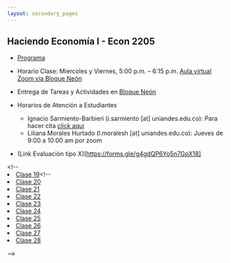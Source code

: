 ```yaml
---
layout: secondary_pages
---
```


## Haciendo Economía I - Econ 2205

- [Programa](he1/Syllabus_HE1.pdf)
- Horario Clase: Miercoles y Viernes, 5:00 p.m. – 6:15 p.m. [Aula virtual Zoom via Bloque Neón](https://bloqueneon.uniandes.edu.co/d2l/home)
- Entrega de Tareas y Actividades en [Bloque Neón](https://bloqueneon.uniandes.edu.co/d2l/home)
- Horarios de Atención a Estudiantes
	- Ignacio Sarmiento-Barbieri (i.sarmiento [at] uniandes.edu.co): Para hacer cita [click aqui](https://calendly.com/i-sarmiento/horarios-atencion-estudiantes)
	- Liliana Morales Hurtado (l.moralesh [at] uniandes.edu.co):  Jueves de 9:00 a 10:00 am por zoom 

- (Link Evaluación tipo X)[https://forms.gle/g4gdQP6Yo5n7GpX18]

<!-- 
- [Tareas y Actividades](#tareas-y-actividades) 
- [Slides de clase](#slides-de-clase) 

	
 
### Tareas y Actividades
- Enunciados Tareas
	-  [Tarea 1: Método y Lectura de Artículo](he1/talleres/he1-20211-ndr-enunciado-t1-leer-teeth.pdf)
	-  [Tarea 2: Noticia Tema de Interés](he1/talleres/he1-20211-ndr-enunciado-t2-noticia-tema-interes.pdf)
	-  [Tarea 3: Ser Pilo Paga](he1/talleres/he1-20211-ndr-enunciado-t3-ser-pilo-paga.pdf)
	-  [Tarea 4: PPR y Mapa Mental Individual](he1/talleres/he1-20211-ndr-enunciado-a4-conceptos-mapa.pdf)
	-  [Tarea 5: Correlación y Causalidad Simulación](he1/talleres/he1-20211-ndr-enunciado-t5-correl-y-causa.pdf)
	-  [Tarea 6: Noticia Correlación y Causalidad](he1/talleres/he1-20211-ndr-enunciado-t6-falacia.pdf)
	-  [Tarea 7: Trabajo Individual en el Zoom](he1/talleres/he1-20211-enunciado-t7-zoom-individual.pdf)
- Enunciados Actividades
	-  [Actividad 1: Taller Método](he1/talleres/he1-20211-ndr-enunciado-a1-taller-metodo.pdf)
	-  [Actividad 2: Entrevista y Perfiles Profesionales](he1/talleres/he1-20211-ndr-enunciado-a2-entrevista.pdf)
	-  [Actividad 3: Primera Versión del Mapa Mental](he1/talleres/he1-20211-ndr-enunciado-a3-primer-mapa.pdf)
	-  [Actividad 4: Conceptos Económicos en el Mapa](he1/talleres/he1-20211-enunciado-a4-conceptos-mapa.pdf)
	-  [Actividad 5: Narrativa Zoom](he1/talleres/he1-20211-enunciado-a5-narrativa-zoom.pdf)
	-  [Actividad 6: Resultados Potenciales](he1/talleres/he1-20211-enunciado-a6-resultados-potenciales.pdf) 
		-	[Datos](he1/talleres/he1-taller-datos.zip)
		- 	[Rubrica](he1/talleres/Rubrica_he1-20211-a6-resultados-potenciales.pdf)
	-  [Actividad 7: Presentación Enlace Diagnóstico](he1/talleres/he1-20211-enunciado-a7-pres-diagnostico.pdf)
	-  [Actividad 8: Narrativa Enlace Solución](he1/talleres/he1-20211-enunciado-a8-narrativa-solucion.pdf)
	-  [Actividad 9: Presentación Proceso del Curso](he1/talleres/he1-20211-enunciado-a9-presentacion-proceso.pdf)
	-  [Actividad 10: Entrega Final](he1/talleres/he1-20211-enunciado-a10-entrega-final.pdf)
- Link Evaluación X (por grupos) 
	-  [Evaluación tipo X Actividad 3](https://docs.google.com/forms/d/e/1FAIpQLSdx5qAaOu0zScf4vL8M-YH8j0D0Rr17aLCKbo5Iyls-OA65RQ/formResponse)
	-  [Evaluación tipo X Actividad 5](https://forms.gle/7Wxzyt6kYo61gA1h6)
	-  [Evaluación tipo X Actividad 6](https://forms.gle/Hj5ZQs7fDR7JAgFy7)
	-  [Evaluación tipo X Actividad 8](https://forms.gle/fwTvQ5MSUJJ1uBvx5)
	-  [Evaluación tipo X Actividad 9](https://forms.gle/44yg5WeYrAWczBq2A)
	-  [Evaluación tipo X Actividad 10](https://forms.gle/wSiL685HYZKudmam7)


### Slides de clase

- [Clase 1](he1/clases/Lecture1.pdf)
- [Clase 2](he1/clases/Lecture2.pdf)
- [Clase 3](he1/clases/Lecture3.pdf)
- [Clase 4](he1/clases/Lecture4.pdf)
- [Clase 5](he1/clases/Lecture5.pdf)
- [Clase 6](he1/clases/Lecture6.pdf)
- [Clase 7](he1/clases/Lecture7.pdf)
- [Clase 8](he1/clases/Lecture8.pdf)
- [Clase 9](he1/clases/Lecture9.pdf)
- [Clase 10](he1/clases/Lecture10.pdf)
- [Clase 11](he1/clases/Lecture11.pdf)
- [Clase 12](he1/clases/Lecture12.pdf)
- [Clase 13](he1/clases/Lecture13.pdf)
- [Clase 14](he1/clases/Lecture14.pdf)
- [Clase 15](he1/clases/Lecture15.pdf)
- [Clase 16](he1/clases/Lecture16.pdf)
- [Clase 17](he1/clases/Lecture17.pdf) <!--[link grabación de la clase](https://www.dropbox.com/sh/j9ruxvlrrgbs3g1/AADEtfqvuoQyRs2w7ww0Fk7Ya?dl=0) --><!--
- [Clase 18](he1/clases/Lecture18.pdf)<!--[link grabación de la clase](https://www.dropbox.com/sh/yfnedzxvt885uug/AABEwaRxs5vT5eA3bkYPxvzea?dl=0) --><!--
- [Clase 19](he1/clases/Lecture19.pdf)<!--[link grabación de la clase](https://www.dropbox.com/sh/l0g834zpqqyh36k/AAA9SdWkgTOtkoyVN0wv5HWDa?dl=0) --><!--
- [Clase 20](he1/clases/Lecture20.pdf)
- [Clase 21](he1/clases/Lecture21.pdf)
- [Clase 22](he1/clases/Lecture22.pdf)
- [Clase 23](he1/clases/Lecture23.pdf)
- [Clase 24](he1/clases/Lecture24.pdf)
- [Clase 25](he1/clases/Lecture25.pdf)
- [Clase 26](he1/clases/Lecture26.pdf)
- [Clase 27](he1/clases/Lecture27.pdf)
- [Clase 28](he1/clases/Lecture28.pdf)

-->